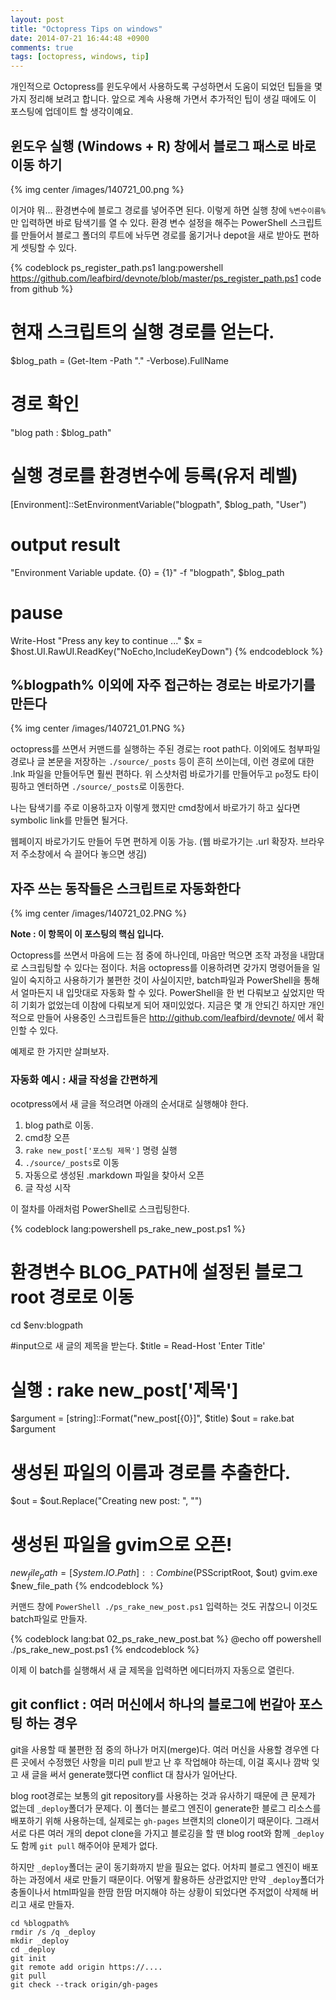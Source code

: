 ```yaml
---
layout: post
title: "Octopress Tips on windows"
date: 2014-07-21 16:44:48 +0900
comments: true
tags: [octopress, windows, tip]
---
```


개인적으로 Octopress를 윈도우에서 사용하도록 구성하면서 도움이 되었던 팁들을 몇가지 정리해 보려고 합니다. 
앞으로 계속 사용해 가면서 추가적인 팁이 생길 때에도 이 포스팅에 업데이트 할 생각이예요. 


## 윈도우 실행 (Windows + R) 창에서 블로그 패스로 바로 이동 하기

{% img center /images/140721_00.png %}

이거야 뭐... 환경변수에 블로그 경로를 넣어주면 된다. 이렇게 하면 실행 창에 `%변수이름%`만 입력하면 바로 탐색기를 열 수 있다. 
환경 변수 설정을 해주는 PowerShell 스크립트를 만들어서 블로그 폴더의 루트에 놔두면 경로를 옮기거나 depot을 새로 받아도 편하게 셋팅할 수 있다. 

{% codeblock ps_register_path.ps1 lang:powershell https://github.com/leafbird/devnote/blob/master/ps_register_path.ps1 code from github %}
# 현재 스크립트의 실행 경로를 얻는다.
$blog_path = (Get-Item -Path ".\" -Verbose).FullName

# 경로 확인
"blog path : $blog_path"

# 실행 경로를 환경변수에 등록(유저 레벨)
[Environment]::SetEnvironmentVariable("blogpath", $blog_path, "User")

# output result
"Environment Variable update. {0} = {1}" -f "blogpath", $blog_path

# pause
Write-Host "Press any key to continue ..."
$x = $host.UI.RawUI.ReadKey("NoEcho,IncludeKeyDown")
{% endcodeblock %}


## %blogpath% 이외에 자주 접근하는 경로는 바로가기를 만든다

{% img center /images/140721_01.PNG %}

octopress를 쓰면서 커맨드를 실행하는 주된 경로는 root path다. 이외에도 첨부파일 경로나 글 본문을 저장하는 `./source/_posts` 등이 흔히 쓰이는데, 이런 경로에 대한 .lnk 파일을 만들어두면 훨씬 편하다.
위 스샷처럼 바로가기를 만들어두고 `po`정도 타이핑하고 엔터하면 `./source/_posts`로 이동한다.

나는 탐색기를 주로 이용하고자 이렇게 했지만 cmd창에서 바로가기 하고 싶다면 symbolic link를 만들면 될거다. 

웹페이지 바로가기도 만들어 두면 편하게 이동 가능. (웹 바로가기는 .url 확장자. 브라우저 주소창에서 슥 끌어다 놓으면 생김)


## 자주 쓰는 동작들은 스크립트로 자동화한다

{% img center /images/140721_02.PNG %}

**Note : 이 항목이 이 포스팅의 핵심 입니다.**

Octopress를 쓰면서 마음에 드는 점 중에 하나인데, 마음만 먹으면 조작 과정을 내맘대로 스크립팅할 수 있다는 점이다.
처음 octopress를 이용하려면 갖가지 명령어들을 일일이 숙지하고 사용하기가 불편한 것이 사실이지만,
batch파일과 PowerShell을 통해서 얼마든지 내 입맛대로 자동화 할 수 있다. 
PowerShell을 한 번 다뤄보고 싶었지만 딱히 기회가 없었는데 이참에 다뤄보게 되어 재미있었다. 
지금은 몇 개 안되긴 하지만 개인적으로 만들어 사용중인 스크립트들은 http://github.com/leafbird/devnote/ 에서 확인할 수 있다. 

예제로 한 가지만 살펴보자.


### 자동화 예시 : 새글 작성을 간편하게

ocotpress에서 새 글을 적으려면 아래의 순서대로 실행해야 한다. 

 1. blog path로 이동.
 1. cmd창 오픈
 1. `rake new_post['포스팅 제목']` 명령 실행
 1. `./source/_posts`로 이동
 1. 자동으로 생성된 .markdown 파일을 찾아서 오픈
 1. 글 작성 시작

이 절차를 아래처럼 PowerShell로 스크립팅한다.

{% codeblock lang:powershell ps_rake_new_post.ps1 %}
# 환경변수 BLOG_PATH에 설정된 블로그 root 경로로 이동
cd $env:blogpath

#input으로 새 글의 제목을 받는다. 
$title = Read-Host 'Enter Title'

# 실행 : rake new_post['제목']
$argument = [string]::Format("new_post[{0}]", $title)
$out = rake.bat $argument

# 생성된 파일의 이름과 경로를 추출한다.
$out = $out.Replace("Creating new post: ", "")

# 생성된 파일을 gvim으로 오픈!
$new_file_path = [System.IO.Path]::Combine($PSScriptRoot, $out)
gvim.exe $new_file_path
{% endcodeblock %}

커맨드 창에 `PowerShell ./ps_rake_new_post.ps1` 입력하는 것도 귀찮으니 이것도 batch파일로 만들자.

{% codeblock lang:bat 02_ps_rake_new_post.bat %}
@echo off
powershell ./ps_rake_new_post.ps1
{% endcodeblock %}

이제 이 batch를 실행해서 새 글 제목을 입력하면 에디터까지 자동으로 열린다. 


## git conflict : 여러 머신에서 하나의 블로그에 번갈아 포스팅 하는 경우 

git을 사용할 때 불편한 점 중의 하나가 머지(merge)다. 여러 머신을 사용할 경우엔 다른 곳에서 수정했던 사항을 미리 pull 받고 난 후 작업해야 하는데, 이걸 혹시나 깜박 잊고 새 글을 써서 generate했다면 conflict 대 참사가 일어난다. 

blog root경로는 보통의 git repository를 사용하는 것과 유사하기 때문에 큰 문제가 없는데 `_deploy`폴더가 문제다. 이 폴더는 블로그 엔진이 generate한 블로그 리소스를 배포하기 위해 사용하는데, 실제로는 `gh-pages` 브랜치의 clone이기 때문이다. 그래서 서로 다른 여러 개의 depot clone을 가지고 블로깅을 할 땐 blog root와 함께 `_deploy`도 함께 `git pull` 해주어야 문제가 없다. 

하지만 `_deploy`폴더는 굳이 동기화까지 받을 필요는 없다. 어차피 블로그 엔진이 배포하는 과정에서 새로 만들기 때문이다.
어떻게 활용하든 상관없지만 만약 `_deploy`폴더가 충돌이나서 html파일을 한땀 한땀 머지해야 하는 상황이 되었다면 주저없이 삭제해 버리고 새로 만들자.

```
cd %blogpath%
rmdir /s /q _deploy
mkdir _deploy
cd _deploy
git init
git remote add origin https://....
git pull
git check --track origin/gh-pages
```
